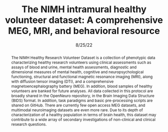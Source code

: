 ---
title: "The NIMH intramural healthy volunteer dataset: A comprehensive MEG, MRI, and behavioral resource"

date: 8/25/22
authors_string: Allison Nugent, Adam Thomas, Margaret Mahoney, Alison Gibbons, Jarrod Smith, Antoinette Charles, Jacob Shaw, Jeffrey Stout, Anna Namyst, Arshitha Basavaraj, Eric Earl, Travis Riddle, Joseph Snow, Shruti Japee, Adriana Pavletic, Stephen Sinclair, Vinai Roopchansingh, Peter Bandettini, Joyce Chung
authors:
   - Allison Nugent
   - Adam Thomas
   - Margaret Mahoney
   - Alison Gibbons
   - Jarrod Smith
   - Antoinette Charles
   - Jacob Shaw
   - Jeffrey Stout
   - Anna Namyst
   - Arshitha Basavaraj
   - Eric Earl
   - Travis Riddle
   - Joseph Snow
   - Shruti Japee
   - Adriana Pavletic
   - Stephen Sinclair
   - Vinai Roopchansingh
   - Peter Bandettini
   - Joyce Chung
author_ids:
   - peter_bandettini
journal: 'Scientific Data'
volume: 9.0
issue: 1.0
pages: 
book_title: ''
publisher: ''
isbn: 
abstract: 'The NIMH Healthy Research Volunteer Dataset is a collection of phenotypic data characterizing healthy research volunteers using clinical assessments such as assays of blood and urine, mental health assessments, diagnostic and dimensional measures of mental health, cognitive and neuropsychological functioning, structural and functional magnetic resonance imaging (MRI), along with diffusion tensor imaging (DTI), and a comprehensive magnetoencephalography battery (MEG). In addition, blood samples of healthy volunteers are banked for future analyses. All data collected in this protocol are broadly shared in the OpenNeuro repository, in the Brain Imaging Data Structure (BIDS) format. In addition, task paradigms and basic pre-processing scripts are shared on GitHub. There are currently few open access MEG datasets, and multimodal neuroimaging datasets are even more rare. Due to its depth of characterization of a healthy population in terms of brain health, this dataset may contribute to a wide array of secondary investigations of non-clinical and clinical research questions.'
project_id: education
paper_url: https://www.nature.com/articles/s41597-022-01623-9
doi: 10.1038/s41597-022-01623-9
data_loc: 'https://openneuro.org/datasets/ds004215/versions/1.0.0'
code_loc: ''
file: '/assets/publications/'
file_name: ''
type: journal_article
pub_str: 'Scientific Data (8/25) 9 (1)'
layout: publication 
---